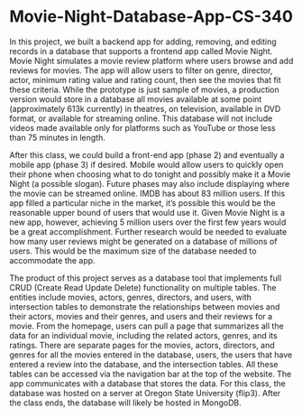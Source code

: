 # Movie-Night-Database-App-CS-340

In this project, we built a backend app for adding, removing, and editing records in a database that supports a frontend app called Movie Night. Movie Night simulates a movie review platform where users browse and add reviews for movies. The app will allow users to filter on genre, director, actor, minimum rating value and rating count, then see the movies that fit these criteria. While the prototype is just sample of movies, a production version would store in a database all movies available at some point (approximately 613k currently) in theatres, on television, available in DVD format, or available for streaming online. This database will not include videos made available only for platforms such as YouTube or those less than 75 minutes in length. 

After this class, we could build a front-end app (phase 2) and eventually a mobile app (phase 3) if desired. Mobile would allow users to quickly open their phone when choosing what to do tonight and possibly make it a Movie Night (a possible slogan). Future phases may also include displaying where the movie can be streamed online.  IMDB has about 83 million users. If this app filled a particular niche in the market, it’s possible this would be the reasonable upper bound of users that would use it. Given Movie Night is a new app, however, achieving 5 million users over the first few years would be a great accomplishment.  Further research would be needed to evaluate how many user reviews might be generated on a database of millions of users. This would be the maximum size of the database needed to accommodate the app. 

The product of this project serves as a database tool that implements full CRUD (Create Read Update Delete) functionality on multiple tables. The entities include movies, actors, genres, directors, and users, with intersection tables to demonstrate the relationships between movies and their actors, movies and their genres, and users and their reviews for a movie. From the homepage, users can pull a page that summarizes all the data for an individual movie, including the related actors, genres, and its ratings. There are separate pages for the movies, actors, directors, and genres for all the movies entered in the database, users, the users that have entered a review into the database, and the intersection tables. All these tables can be accessed via the navigation bar at the top of the website. The app communicates with a database that stores the data. For this class, the database was hosted on a server at Oregon State University (flip3). After the class ends, the database will likely be hosted in MongoDB.
